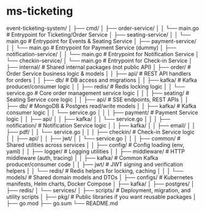# ms-ticketing

event-ticketing-system/
│
├── cmd/
│   ├── order-service/
│   │   └── main.go                 # Entrypoint for Ticketing/Order Service
│   ├── seating-service/
│   │   └── main.go                 # Entrypoint for Events & Seating Service
│   ├── payment-service/
│   │   └── main.go                 # Entrypoint for Payment Service (dummy)
│   ├── notification-service/
│   │   └── main.go                 # Entrypoint for Notification Service
│   └── checkin-service/
│       └── main.go                 # Entrypoint for Check-in Service
│
├── internal/                       # Shared internal packages (not public API)
│   ├── order/                     # Order Service business logic & models
│   │   ├── api/                   # REST API handlers for orders
│   │   ├── db/                    # DB access and migrations
│   │   ├── kafka/                 # Kafka producer/consumer logic
│   │   ├── redis/                 # Redis locking logic
│   │   └── service.go             # Core order management service logic
│   │
│   ├── seating/                   # Seating Service core logic
│   │   ├── api/                   # SSE endpoints, REST APIs
│   │   ├── db/                    # MongoDB & Postgres read/write models
│   │   ├── kafka/                 # Kafka consumer logic
│   │   └── service.go
│   │
│   ├── payment/                   # Payment Service logic
│   │   ├── api/
│   │   ├── kafka/
│   │   └── service.go
│   │
│   ├── notification/              # Notification Service logic
│   │   ├── kafka/
│   │   ├── email/
│   │   ├── pdf/
│   │   └── service.go
│   │
│   ├── checkin/                  # Check-in Service logic
│   │   ├── api/
│   │   ├── jwt/
│   │   └── service.go
│   │
│   ├── common/                   # Shared utilities across services
│   │   ├── config/               # Config loading (env, yaml)
│   │   ├── logger/               # Logging utilities
│   │   ├── middleware/           # HTTP middleware (auth, tracing)
│   │   ├── kafka/                # Common Kafka producer/consumer code
│   │   ├── jwt/                  # JWT signing and verification helpers
│   │   └── redis/                # Redis helpers for locking, caching
│   │
│   └── models/                   # Shared domain models and DTOs
│
├── configs/                      # Kubernetes manifests, Helm charts, Docker Compose
│   ├── kafka/
│   ├── postgres/
│   ├── redis/
│   └── services/
│
├── scripts/                      # Deployment, migration, and utility scripts
│
├── pkg/                         # Public libraries if you want reusable packages
│
├── go.mod
├── go.sum
└── README.md
